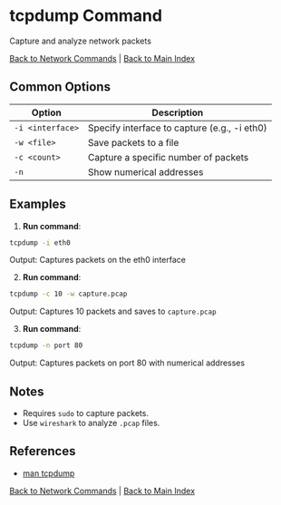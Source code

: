 # tcpdump Command

Capture and analyze network packets

[Back to Network Commands](./index.md) | [Back to Main Index](../../README.md)

## Common Options

| Option | Description |
|--------|-------------|
| `-i <interface>` | Specify interface to capture (e.g., -i eth0) |
| `-w <file>` | Save packets to a file |
| `-c <count>` | Capture a specific number of packets |
| `-n` | Show numerical addresses |

## Examples
1. **Run command**:
```bash
tcpdump -i eth0
```
Output: Captures packets on the eth0 interface

2. **Run command**:
```bash
tcpdump -c 10 -w capture.pcap
```
Output: Captures 10 packets and saves to `capture.pcap`

3. **Run command**:
```bash
tcpdump -n port 80
```
Output: Captures packets on port 80 with numerical addresses


## Notes
- Requires `sudo` to capture packets.
- Use `wireshark` to analyze `.pcap` files.

## References
- [man tcpdump](https://man7.org/linux/man-pages/man8/tcpdump.8.html)

[Back to Network Commands](../index.md) | [Back to Main Index](../../README.md)